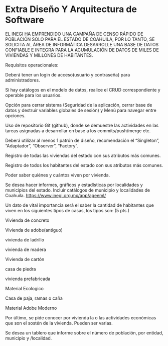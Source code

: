 # Extra Diseño Y Arquitectura de Software
EL INEGI HA EMPRENDIDO UNA CAMPAÑA DE CENSO RÁPIDO DE POBLACIÓN SOLO PARA EL ESTADO DE COAHUILA, POR LO TANTO, SE SOLICITA AL ÁREA DE INFORMÁTICA DESARROLLE UNA BASE DE DATOS CONFIABLE E INTEGRA PARA LA ACUMULACIÓN DE DATOS DE MILES DE VIVIENDAS Y MILLONES DE HABITANTES.

Requisitos operacionales:

Deberá tener un login de acceso(usuario y contraseña) para administradores.

Si hay catálogos en el modelo de datos, realice el CRUD correspondiente y operable para los usuarios.

Opción para cerrar sistema (Seguridad de la aplicación, cerrar base de datos y destruir variables globales de sesión) y Menú para navegar entre opciones.

Uso de repositorio Git (github), donde se demuestre las actividades en las tareas asignadas a desarrollar en base a los commits/push/merge etc.

Deberá utilizar al menos 1 patrón de diseño, recomendación el “Singleton”, “Adaptador”, “Observer”, “Factory”.

Registro de todas las viviendas del estado con sus atributos más comunes.

Registro de todos los habitantes del estado con sus atributos más comunes.

Poder saber quiénes y cuántos viven por vivienda.

Se desea hacer informes, gráficos y estadísticas por localidades y municipios del estado. Incluir catálogos de municipio y localidades de Coahuila. https://www.inegi.org.mx/app/ageeml/

Un dato de vital importancia será el saber la cantidad de habitantes que viven en los siguientes tipos de casas, los tipos son: (5 pts.)

Vivienda de concreto

Vivienda de adobe(antiguo)

vivienda de ladrillo

vivienda de madera

Vivienda de cartón

casa de piedra

vivienda prefabricada

Material Ecologico

Casa de paja, ramas o caña

Material Adobe Moderno

Por último, se pide conocer por vivienda la o las actividades económicas que son el sostén de la vivienda. Pueden ser varias.

Se desea un tablero que informe sobre el número de población, por entidad, municipio y /localidad.

